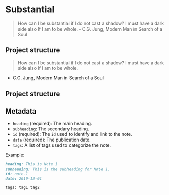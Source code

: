 # Substantial

> How can I be substantial if I do not cast a shadow? I must have a dark side also If I am to be whole. - C.G. Jung, Modern Man in Search of a Soul

## Project structure

> How can I be substantial if I do not cast a shadow? I must have a dark side also If I am to be whole.
 - C.G. Jung, Modern Man in Search of a Soul

## Project structure

## Metadata

- `heading` (required): The main heading.
- `subheading`: The secondary heading.
- `id` (required): The `id` used to identify and link to the note.
- `date` (required): The publication date.
- `tags`: A list of tags used to categorize the note.

Example:
```markdown
heading: This is Note 1
subheading: This is the subheading for Note 1.
id: note-1
date: 2019-12-01

tags: tag1 tag2
```
